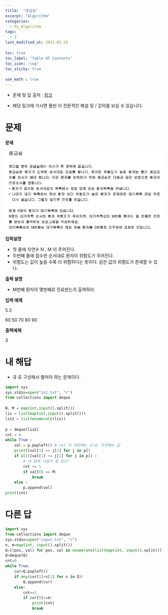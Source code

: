 ```yaml
---
title:  "응급실"
excerpt: "Algorithm"
categories:
  - Py_Algorithm
tags:
  - 3
last_modified_at: 2021-02-23

toc: true
toc_label: "Table Of Contents"
toc_icon: "cog"
toc_sticky: true

use_math : true
---
```


- 문제 및 답 출처 : [링크](https://www.inflearn.com/course/%ED%8C%8C%EC%9D%B4%EC%8D%AC-%EC%95%8C%EA%B3%A0%EB%A6%AC%EC%A6%98-%EB%AC%B8%EC%A0%9C%ED%92%80%EC%9D%B4-%EC%BD%94%EB%94%A9%ED%85%8C%EC%8A%A4%ED%8A%B8/dashboard)

- 해당 링크에 가시면 훨씬 더 전문적인 해설 및 / 강의를 보실 수 있습니다. 

# 문제

**문제**  

![png](/assets/images/{Algorithm}/16_1.JPG)

**입력설명**

- 첫 줄에 자연수 N , M 이 주어진다.
- 두번째 줄에 접수한 순서대로 환자의 위험도가 주어진다.
- 위험도는 값이 높을 수록 더 위험하다는 뜻이다. 같은 값의 위험도가 존재할 수 있다.

**출력 설명**

- M번째 환자의 몇번째로 진료받는지 출력하라.

**입력 예제**

5 2

60 50 70 80 90

**출력예제**

3

# 내 해답

- 큐 로 구성해서 풀어야 하는 문제이다.

```python
import sys
sys.stdin=open("in1.txt", "r")
from collections import deque

N, M = map(int,input().split())
lis = list(map(int,input().split()))
lis2 = list(enumerate(lis))

p = deque(lis2)
cnt = 0
while True :
    val = p.popleft() # val 의 첫번째는 순서/ 두번째는 값
    print([val[1] >= j[1] for j in p])
    if all([val[1] >= j[1] for j in p]) :
        # 내 앞에 사람이 잘 된다!
        cnt += 1
        if val[0] == M:
            break
    else :
        p.append(val)
print(cnt)
```



# 다른 답

```python
import sys
from collections import deque
sys.stdin=open("input.txt", "r")
n, m=map(int, input().split())
Q=[(pos, val) for pos, val in enumerate(list(map(int, input().split())))]
Q=deque(Q)
cnt=0
while True:
    cur=Q.popleft()
    if any(cur[1]<x[1] for x in Q):
        Q.append(cur)
    else:
        cnt+=1
        if cur[0]==m:
            print(cnt)
            break
```

